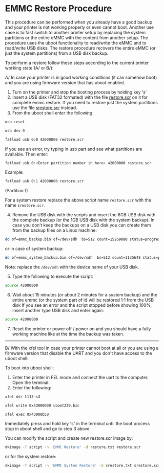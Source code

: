 # EMMC Restore Procedure

This procedure can be performed when you already have a good backup and your printer is not working properly or even cannot boot. Another use case is to fast switch to another printer setup by replacing the system partitions or the entire eMMC with the content from another setup. The procedure uses the uboot functionality to read/write the eMMC and to read/write USB disks. The restore procedure recovers the entire eMMC (or just the system partitions) from a USB disk backup.

To perform a restore follow these steps according to the current printer working state (A/ or B/):

A/ In case your printer is in good working conditions (it can somehow boot) and you are using firmware version that has uboot enabled.

1. Turn on the printer and stop the booting process by holding key 's'
2. Insert a USB disk (FAT32 formated) with the file [restore.scr](../extra-stuff/emmc/restore.scr) on it for complete emmc restore. If you need to restore just the system partitions use the file [srestore.scr](../extra-stuff/emmc/srestore.scr) instead.
3. From the uboot shell enter the following:

```sh
usb reset
```

```sh
usb dev 0
```

```sh
fatload usb 0:0 42000000 restore.scr
```

If you see an error, try typing in usb part and see what partitions are available. Then enter:

```sh
fatload usb 0:<Enter partition number in here> 42000000 restore.scr
```

Example:

```sh
fatload usb 0:1 42000000 restore.scr
```

(Partition 1)

For a system restore replace the above script name `restore.scr` with the name `srestore.scr`.

4. Remove the USB disk with the scripts and insert the 8GB USB disk with the complete backup (or the 1GB USB disk with the system backup). In case you don't keep the backups on a USB disk you can create them from the backup files on a Linux machine:

```sh
dd of=emmc_backup.bin of=/dev/sdh  bs=512 count=15269888 status=progress
```

or in case of system backup:

```sh
dd of=emmc_system_backup.bin of=/dev/sdh  bs=512 count=1135648 status=progress
```

Note: replace the `/dev/sdh` with the device name of your USB disk.

5. Type the following to execute the script:

```sh
source 42000000
```

6. Wait about 15 minutes (or about 2 minutes for a system backup) and the entire emmc (or the system part of it) will be restored 1:1 from the USB disk
   If you see an error and the script stopped before showing 100%, insert another type USB disk and enter again:

```sh
source 42000000
```

7. Reset the printer or power off / power on and you should have a fully working machine like at the time the backup was taken.

---

B/ With the xfel tool in case your printer cannot boot at all or you are using a firmware version that disable the UART and you don't have access to the uboot shell.

To boot into uboot shell:

1. Enter the printer in FEL mode and connect the uart to the computer. Open the terminal.
2. Enter the following:

```sh
xfel ddr t113-s3
```

```sh
xfel write 0x43000000 uboot239.bin
```

```sh
xfel exec 0x43000b50
```

Immediately press and hold key 's' in the terminal until the boot process stop in uboot shell and go to step 3 above

You can modify the script and create new restore.scr image by:

```sh
mkimage -T script -n 'EMMC Restore' -d restore.txt restore.scr
```

or for the system restore:

```sh
mkimage -T script -n 'EMMC System Restore' -d srestore.txt srestore.scr
```
